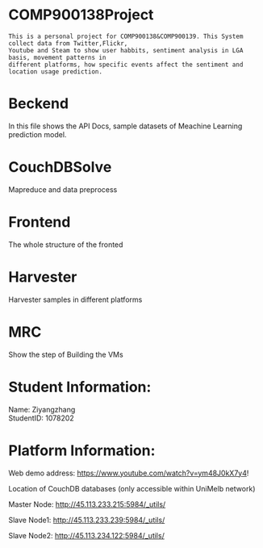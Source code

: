 # COMP900138Project

    This is a personal project for COMP900138&COMP900139. This System collect data from Twitter,Flickr, 
    Youtube and Steam to show user habbits, sentiment analysis in LGA basis, movement patterns in 
    different platforms, how specific events affect the sentiment and location usage prediction.
    
# Beckend
  In this file shows the API Docs, sample datasets of Meachine Learning prediction model.

# CouchDBSolve
  Mapreduce and data preprocess

# Frontend
  The whole structure of the fronted

# Harvester
  Harvester samples in different platforms
 
# MRC
  Show the step of Building the VMs
  
# Student Information:
  
  Name: Ziyangzhang\
  StudentID: 1078202
  
# Platform Information: 
Web demo address: https://www.youtube.com/watch?v=ym48J0kX7y4!

Location of CouchDB databases (only accessible within UniMelb network)


Master Node:
http://45.113.233.215:5984/_utils/

Slave Node1:
http://45.113.233.239:5984/_utils/

Slave Node2:
http://45.113.234.122:5984/_utils/




